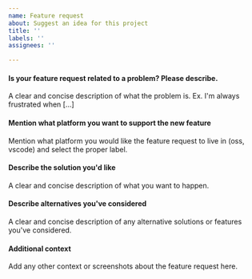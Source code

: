 ```yaml
---
name: Feature request
about: Suggest an idea for this project
title: ''
labels: ''
assignees: ''

---
```


#### **Is your feature request related to a problem? Please describe.**
A clear and concise description of what the problem is. Ex. I'm always frustrated when [...]

#### **Mention what platform you want to support the new feature**
Mention what platform you would like the feature request to live in (oss, vscode) and select the proper label.

#### **Describe the solution you'd like**
A clear and concise description of what you want to happen.

#### **Describe alternatives you've considered**
A clear and concise description of any alternative solutions or features you've considered.

#### **Additional context**
Add any other context or screenshots about the feature request here.
